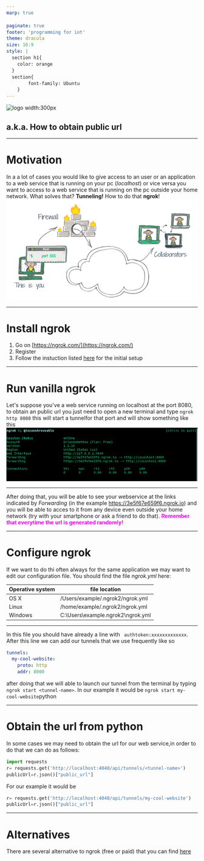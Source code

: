 ```yaml
---
marp: true

paginate: true
footer: 'programming for iot'
theme: dracula
size: 16:9
style: |
  section h1{
    color: orange
  }
  section{
        font-family: Ubuntu
    }
---
```


![logo width:300px](https://ngrok.com/static/img/ngrok-white.svg)

## a.k.a. How to obtain public url


---
# Motivation

In a a lot of cases you would like to give access to an user or an application to a web service that is running on your pc (_localhost_) or vice versa you want to access to a web service that is running on the pc outside your home network. What solves that? **Tunneling!**
How to do that **ngrok**!
![tunnel bg right:40% width:500px](images/tunnel.png)

---
# Install ngrok

1. Go on [https://ngrok.com/](https://ngrok.com/)
2. Register
3. Follow the instuction listed [here](https://dashboard.ngrok.com/get-started/setup) for the initial setup

---
# Run vanilla ngrok

Let's suppose you've a web service running on localhost at the port 8080, to obtain an public url you just need to open a new terminal and type ```ngrok http 8080``` this will start a tunnelfor that port and will show something like this
![vanilla](images/vanilla.png)

---

After doing that, you will be able to see your webservice at the links indicated by _Forwarding_ (in the example https://3e5f67e659f6.ngrok.io) and you will be able to acces to it from any device even outside your home network (try with your smartphone or ask a friend to do that). <b style="color:magenta">Remember that everytime the url is generated randomly!</b>

---


# Configure ngrok 

If we want to do thi often always for the same application we may want to edit our configuration file. You should find the file _ngrok.yml_ here:

Operative system | file location
-----|------
OS X	|/Users/example/.ngrok2/ngrok.yml
Linux	|/home/example/.ngrok2/ngrok.yml
Windows	|C:\Users\example\.ngrok2\ngrok.yml

---

In this file you should have already a line with ``` authtoken:xxxxxxxxxxxxx```. After this line we can add our tunnels that we use frequently like so

``` yml
tunnels:
  my-cool-website:
    proto: http
    addr: 8000
```

after doing that we will able to launch our tunnel from the terminal by typing ```ngrok start <tunnel-name>```. In our example it would be ```ngrok start my-cool-website```python

---

# Obtain the url from python 

In some cases we may need to obtain the url for our web service,in order to do that we can do as follows:
```python
import requests
r= requests.get('http://localhost:4040/api/tunnels/<tunnel-name>')
publicUrl=r.json()["public_url"]
```
For our example it would be
```python
r= requests.get('http://localhost:4040/api/tunnels/my-cool-website')
publicUrl=r.json()["public_url"]
```
---
# Alternatives
There are several alternative to ngrok (free or paid) that you can find [here](https://alternativeto.net/software/ngrok/?license=opensource)
